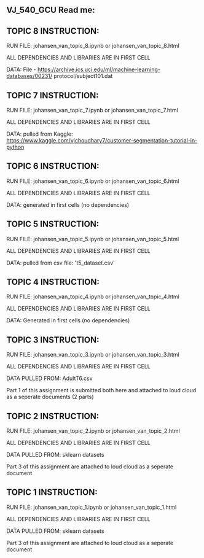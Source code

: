 ## VJ_540_GCU Read me:


## TOPIC 8 INSTRUCTION:

RUN FILE: johansen_van_topic_8.ipynb or johansen_van_topic_8.html 

ALL DEPENDENCIES AND LIBRARIES ARE IN FIRST CELL

DATA: File - https://archive.ics.uci.edu/ml/machine-learning-databases/00231/ 
    protocol/subject101.dat



## TOPIC 7 INSTRUCTION:

RUN FILE: johansen_van_topic_7.ipynb or johansen_van_topic_7.html 

ALL DEPENDENCIES AND LIBRARIES ARE IN FIRST CELL

DATA: pulled from Kaggle: https://www.kaggle.com/vjchoudhary7/customer-segmentation-tutorial-in-python



## TOPIC 6 INSTRUCTION:

RUN FILE: johansen_van_topic_6.ipynb or johansen_van_topic_6.html 

ALL DEPENDENCIES AND LIBRARIES ARE IN FIRST CELL

DATA: generated in first cells (no dependencies)


## TOPIC 5 INSTRUCTION:

RUN FILE: johansen_van_topic_5.ipynb or johansen_van_topic_5.html 

ALL DEPENDENCIES AND LIBRARIES ARE IN FIRST CELL

DATA: pulled from csv file: 't5_dataset.csv' 


## TOPIC 4 INSTRUCTION:

RUN FILE: johansen_van_topic_4.ipynb or johansen_van_topic_4.html 

ALL DEPENDENCIES AND LIBRARIES ARE IN FIRST CELL

DATA: Generated in first cells (no dependencies) 


## TOPIC 3 INSTRUCTION:

RUN FILE: johansen_van_topic_3.ipynb or johansen_van_topic_3.html 

ALL DEPENDENCIES AND LIBRARIES ARE IN FIRST CELL

DATA PULLED FROM: AdultT6.csv 

Part 1 of this assignment is submitted both here and attached to loud cloud as a seperate documents (2 parts)


## TOPIC 2 INSTRUCTION:

RUN FILE: johansen_van_topic_2.ipynb or johansen_van_topic_2.html 

ALL DEPENDENCIES AND LIBRARIES ARE IN FIRST CELL

DATA PULLED FROM: sklearn datasets

Part 3 of this assignment are attached to loud cloud as a seperate document


## TOPIC 1 INSTRUCTION:

RUN FILE: johansen_van_topic_1.ipynb or johansen_van_topic_1.html 

ALL DEPENDENCIES AND LIBRARIES ARE IN FIRST CELL

DATA PULLED FROM: sklearn datasets

Part 3 of this assignment are attached to loud cloud as a seperate document

